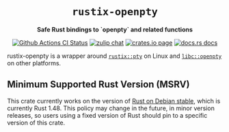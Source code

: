 <div align="center">
  <h1><code>rustix-openpty</code></h1>

  <p>
    <strong>Safe Rust bindings to `openpty` and related functions</strong>
  </p>

  <p>
    <a href="https://github.com/sunfishcode/rustix-openpty/actions?query=workflow%3ACI"><img src="https://github.com/sunfishcode/rustix-openpty/workflows/CI/badge.svg" alt="Github Actions CI Status" /></a>
    <a href="https://bytecodealliance.zulipchat.com/#narrow/stream/206238-general"><img src="https://img.shields.io/badge/zulip-join_chat-brightgreen.svg" alt="zulip chat" /></a>
    <a href="https://crates.io/crates/rustix-openpty"><img src="https://img.shields.io/crates/v/rustix-openpty.svg" alt="crates.io page" /></a>
    <a href="https://docs.rs/rustix-openpty"><img src="https://docs.rs/rustix-openpty/badge.svg" alt="docs.rs docs" /></a>
  </p>
</div>

rustix-openpty is a wrapper around [`rustix::pty`] on Linux and
[`libc::openpty`] on other platforms.

## Minimum Supported Rust Version (MSRV)

This crate currently works on the version of [Rust on Debian stable], which is
currently Rust 1.48. This policy may change in the future, in minor version
releases, so users using a fixed version of Rust should pin to a specific
version of this crate.

[Rust on Debian stable]: https://packages.debian.org/stable/rust/rustc
[`rustix::pty`]: https://docs.rs/rustix/latest/rustix/pty
[`libc::openpty`]: https://docs.rs/libc/latest/libc/fn.openpty.html
